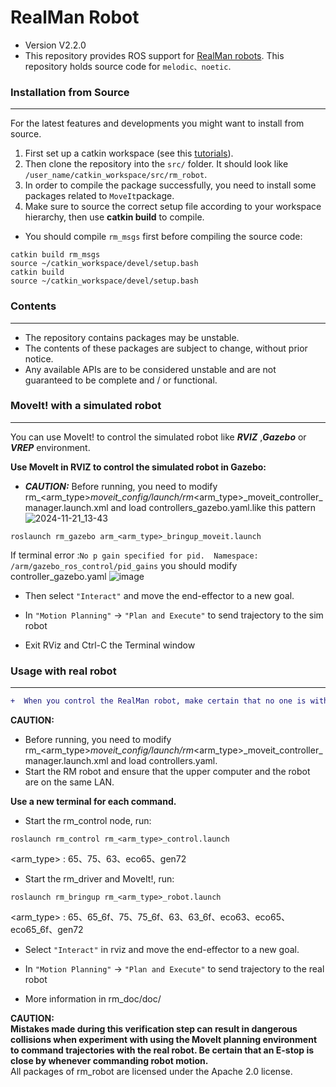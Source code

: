 # RealMan Robot

* Version V2.2.0
* This repository provides ROS support for [RealMan robots](http://www.realman-robotics.com/). This repository holds source code for `melodic、noetic`. 

### Installation from Source
---

For the latest features and developments you might want to install from source.<br>

1. First set up a catkin workspace (see this [tutorials](http://wiki.ros.org/catkin/Tutorials)).<br>
2. Then clone the repository into the `src/` folder. It should look like `/user_name/catkin_workspace/src/rm_robot`.<br>
3. In order to compile the package successfully, you need to install some packages related to `MoveIt`package.<br>
4. Make sure to source the correct setup file according to your workspace hierarchy, then use **catkin build** to compile.<br>
* You should compile `rm_msgs` first before compiling the source code:
```  
catkin build rm_msgs
source ~/catkin_workspace/devel/setup.bash
catkin build
source ~/catkin_workspace/devel/setup.bash
```

### Contents
----
* The repository contains packages may be unstable.<br>
* The contents of these packages are subject to change, without prior notice.<br>
* Any available APIs are to be considered unstable and are not guaranteed to be complete and / or functional.


### MoveIt! with a simulated robot
---

You can use MoveIt! to control the simulated robot like ***RVIZ*** ,***Gazebo*** or ***VREP*** environment.

**Use MoveIt in RVIZ to control the simulated robot in Gazebo:**
* ***CAUTION:*** Before running, you need to modify rm_<arm_type>_moveit_config/launch/rm_<arm_type>_moveit_controller_manager.launch.xml and load controllers_gazebo.yaml.like this pattern
![2024-11-21_13-43](https://github.com/user-attachments/assets/1358b6ed-c002-4559-9342-829f5811a389)

```  
roslaunch rm_gazebo arm_<arm_type>_bringup_moveit.launch
```
If terminal error :`No p gain specified for pid.  Namespace: /arm/gazebo_ros_control/pid_gains`
you should modify controller_gazebo.yaml
![image](https://github.com/user-attachments/assets/580cab3a-10a3-4ac4-abae-93d10b102056)


* Then select `"Interact"` and move the end-effector to a new goal.

* In  `"Motion Planning"` -> `"Plan and Execute"` to send trajectory to the sim robot

* Exit RViz and Ctrl-C the Terminal window

### Usage with real robot
---
```diff
+  When you control the RealMan robot, make certain that no one is within the robot workspace and the e-stop is under operator control.
```
**CAUTION:**
* Before running, you need to modify rm_<arm_type>_moveit_config/launch/rm_<arm_type>_moveit_controller_manager.launch.xml and load controllers.yaml.
* Start the RM robot and ensure that the upper computer and the robot are on the same LAN.

**Use a new terminal for each command.**

* Start the rm_control node, run:

```
roslaunch rm_control rm_<arm_type>_control.launch
```
<arm_type> : 65、75、63、eco65、gen72

* Start the rm_driver and  MoveIt!, run:

```
roslaunch rm_bringup rm_<arm_type>_robot.launch
```
<arm_type> : 65、65_6f、75、75_6f、63、63_6f、eco63、eco65、eco65_6f、gen72

* Select `"Interact"` in rviz and move the end-effector to a new goal.

* In  `"Motion Planning"` -> `"Plan and Execute"` to send trajectory to the real robot

* More information in rm_doc/doc/

**CAUTION:<br>
	Mistakes made during this verification step can result in dangerous collisions when experiment with using the MoveIt planning environment to 	command trajectories with the real robot. Be certain that an E-stop is close by whenever commanding robot motion.**  
All packages of rm_robot are licensed under the Apache 2.0 license.
